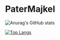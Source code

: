 ﻿# PaterMajkel
![Anurag's GitHub stats](https://github-readme-stats.vercel.app/api?username=PaterMajkel&count_private=true&show_icons=true&theme=shades-of-purple)



[![Top Langs](https://github-readme-stats.vercel.app/api/top-langs/?username=PaterMajkel&langs_count=10&theme=shades-of-purple)](https://github.com/anuraghazra/github-readme-stats)

